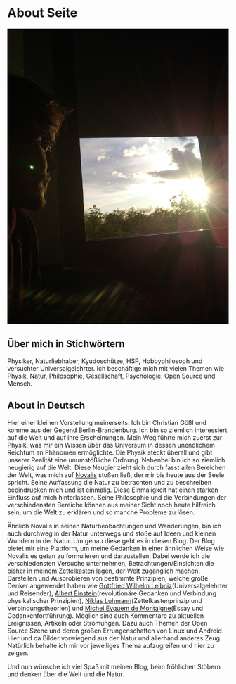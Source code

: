 # About Seite

<div align=center style="text-align: center;">
    <img width="850" src="./Media/img_20210526_202238.jpg"/>
</div>

## Über mich in Stichwörtern

Physiker, Naturliebhaber, Kyudoschütze, HSP, Hobbyphilosoph und versuchter Universalgelehrter. Ich beschäftige mich mit vielen Themen wie Physik, Natur, Philosophie, Gesellschaft, Psychologie, Open Source und Mensch.

## About in Deutsch

Hier einer kleinen Vorstellung meinerseits: Ich bin Christian Gößl und komme aus der Gegend Berlin-Brandenburg. Ich bin so ziemlich interessiert auf die Welt und auf ihre Erscheinungen. Mein Weg führte mich zuerst zur Physik, was mir ein Wissen über das Universum in dessen unendlichem Reichtum an Phänomen ermöglichte. Die Physik steckt überall und gibt unserer Realität eine unumstößliche Ordnung. Nebenbei bin ich so ziemlich neugierig auf die Welt. Diese Neugier zieht sich durch fasst allen Bereichen der Welt, was mich auf [Novalis](https://de.wikipedia.org/wiki/Novalis) stoßen ließ, der mir bis heute aus der Seele spricht. Seine Auffassung die Natur zu betrachten und zu beschreiben beeindrucken mich und ist einmalig. Diese Einmaligkeit hat einen starken Einfluss auf mich hinterlassen. Seine Philosophie und die Verbindungen der verschiedensten Bereiche können aus meiner Sicht noch heute hilfreich sein, um die Welt zu erklären und so manche Probleme zu lösen.

Ähnlich Novalis in seinen Naturbeobachtungen und Wanderungen, bin ich auch durchweg in der Natur unterwegs und stoße auf Ideen und kleinen Wundern in der Natur. Um genau diese geht es in diesen Blog. Der Blog bietet mir eine Plattform, um meine Gedanken in einer ähnlichen Weise wie Novalis es getan zu formulieren und darzustellen. Dabei werde ich die verschiedensten Versuche unternehmen, Betrachtungen/Einsichten die bisher in meinem [Zettelkasten](https://de.wikipedia.org/wiki/Zettelkasten) lagen, der Welt zugänglich machen. Darstellen und Ausprobieren von bestimmte Prinzipien, welche große Denker angewendet haben wie [Gottfried Wilhelm Leibniz](https://de.wikipedia.org/wiki/Gottfried_Wilhelm_Leibniz)</a>(Universalgelehrter und Reisender), [Albert Einstein](https://de.wikipedia.org/wiki/Albert_Einstein)</a>(revolutionäre Gedanken und Verbindung physikalischer Prinzipien), [Niklas Luhmann](https://de.wikipedia.org/wiki/Niklas_Luhmann)</a>(Zettelkastenprinzip und Verbindungstheorien) und [Michel Eyquem de Montaigne](https://de.wikipedia.org/wiki/Michel_de_Montaigne)(Essay und Gedankenfortführung). Möglich sind auch Kommentare zu aktuellen Ereignissen, Artikeln oder Strömungen. Dazu auch Themen der Open Source Szene und deren großen Errungenschaften von Linux und Android. Hier und da Bilder vorwiegend aus der Natur und allerhand anderes Zeug. Natürlich behalte ich mir vor jeweiliges Thema aufzugreifen und hier zu zeigen.

Und nun wünsche ich viel Spaß mit meinen Blog, beim fröhlichen Stöbern und denken über die Welt und die Natur.
